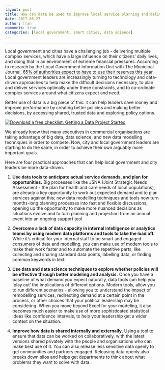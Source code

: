 ```yaml
---
layout: post
title: How can data be used to improve local service planning and delivery?
date: 2017-06-27
author: fran
comments: true
categories: [local government, smart cities, data science]
---
```


* * *

Local government and cities have a challenging job - delivering multiple complex services, which have a large influence on their citizens’ daily lives, and doing that in an environment of extreme financial pressures. According to research by the Local Government Information Unit with The Municipal Journal, [65% of authorities expect to have to use their reserves this year](http://www.lgiu.org.uk/report/2017-state-of-local-government-finance-survey/). Local government leaders are increasingly turning to technology and data-driven approaches to help make the difficult decisions necessary, to plan and deliver services optimally under these constraints, and to co-ordinate complex services around what citizens expect and need.

<!--more-->

Better use of data is a big piece of this: it can help leaders save money and improve performance by creating better policies and making better decisions, by accessing shared, trusted data and exploring policy options.

<!--HubSpot Call-to-Action Code --><span class="hs-cta-wrapper" id="hs-cta-wrapper-2d5848d9-00d4-4807-8040-ee03471d6f27"><span class="hs-cta-node hs-cta-2d5848d9-00d4-4807-8040-ee03471d6f27" id="hs-cta-2d5848d9-00d4-4807-8040-ee03471d6f27"><!--[if lte IE 8]><div id="hs-cta-ie-element"></div><![endif]--><a href="https://cta-redirect.hubspot.com/cta/redirect/3461032/2d5848d9-00d4-4807-8040-ee03471d6f27"  target="_blank" ><img class="hs-cta-img" id="hs-cta-img-2d5848d9-00d4-4807-8040-ee03471d6f27" style="border-width:0px;" src="https://no-cache.hubspot.com/cta/default/3461032/2d5848d9-00d4-4807-8040-ee03471d6f27.png"  alt="Download a free checklist: Getting a Data Project Started"/></a><!-- end HubSpot Call-to-Action Code -->

We already know that many executives in commercial organisations are taking advantage of big data, data science, and new data modelling techniques in order to compete. Now, city and local government  leaders are starting to do the same, in order to achieve their own arguably more important goals.

Here are four practical approaches that can help local government and city leaders be more data-driven.

1. **Use data tools to anticipate actual service demands, and plan for opportunities.** Big processes like the JSNA (Joint Strategic Needs Assessment -  the plan for health and care needs of local populations), are already a key opportunity to work out expected demand and to plan services against this; new data modelling techniques and tools now turn months-long planning processes into fast and flexible discussions, opening up the opportunity to make more nuanced decisions as situations evolve and to turn planning and projection from an annual event into an ongoing support tool

2. **Overcome a lack of data capacity in internal intelligence or analytics teams by using modern data platforms and tools to take the load off.** While it’s critical for your internal staff to be smart and engaged consumers of data and modelling, you can make use of modern tools to make their work faster and to automate the repetitive parts, like collecting and sharing standard data points, labelling data, or finding common keywords in text.

3. **Use data and data science techniques to explore whether policies will be effective through better modeling and analysis.** Once you have a baseline of what demand you expect naturally, data tools can help you  ‘play out’ the implications of different options.  Modern tools, allow you to run different scenarios - allowing you to understand the impact of remodelling services, redirecting demand at a certain point in the process, or other choices that your political leadership may be considering. When you move beyond Excel for your modeling, it also becomes much easier to make use of more sophisticated statistical ideas like confidence intervals, to help your leadership get a wider context on the situation.

4. **Improve how data is shared internally and externally.** Using a tool to ensure that data can be worked on collaboratively, with the latest versions shared privately with the people and organisations who can make best use of it.  You can also release less sensitive data openly to get communities and partners engaged.  Releasing data openly also breaks down silos and helps get departments to think about what problems they want to solve with data.
